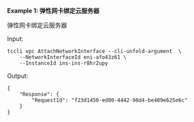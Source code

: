 **Example 1: 弹性网卡绑定云服务器**

弹性网卡绑定云服务器

Input: 

```
tccli vpc AttachNetworkInterface --cli-unfold-argument  \
    --NetworkInterfaceId eni-afo43z61 \
    --InstanceId ins-ins-r8hr2upy
```

Output: 
```
{
    "Response": {
        "RequestId": "f23d1450-ed00-4442-98d4-be409e625e6c"
    }
}
```

